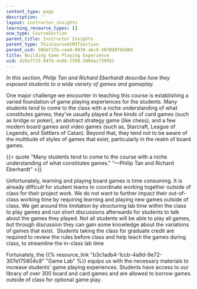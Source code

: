 ```yaml
---
content_type: page
description: ''
layout: instructor_insights
learning_resource_types: []
ocw_type: CourseSection
parent_title: Instructor Insights
parent_type: ThisCourseAtMITSection
parent_uid: 58bbf1fb-ceed-0939-abc9-3070d8f6b884
title: Building Game Playing Experience
uid: d28a7f15-84fb-4c66-1599-3d84ac739fb1
---
```


_In this section, Philip Tan and Richard Eberhardt describe how they exposed students to a wide variety of games and gameplay._

One major challenge we encounter in teaching this course is establishing a varied foundation of game playing experiences for the students. Many students tend to come to the class with a niche understanding of what constitutes games; they’ve usually played a few kinds of card games (such as bridge or poker), an abstract strategy game (like chess), and a few modern board games and video games (such as, Starcraft, League of Legends, and Settlers of Catan). Beyond that, they tend not to be aware of the multitude of styles of games that exist, particularly in the realm of board games.

{{< quote "Many students tend to come to the course with a niche understanding of what constitutes games." "—Philip Tan and Richard Eberhardt" >}}

Unfortunately, learning and playing board games is time consuming. It is already difficult for student teams to coordinate working together outside of class for their project work. We do not want to further impact their out-of-class working time by requiring learning and playing new games outside of class. We get around this limitation by structuring lab time within the class to play games and run short discussions afterwards for students to talk about the games they played. Not all students will be able to play all games, but through discussion they can gain some knowledge about the variations of games that exist.  Students taking the class for graduate credit are required to review the rules before class and help teach the games during class, to streamline the in-class lab time

Fortunately, the {{% resource_link "b3c1adb4-1ccb-4a9d-9e72-307e175804c8" "Game Lab" %}} equips us with the necessary materials to increase students' game playing experiences. Students have access to our library of over 300 board and card games and are allowed to borrow games outside of class for optional game play.